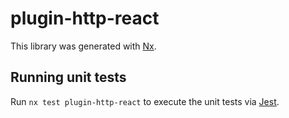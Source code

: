 # plugin-http-react

This library was generated with [Nx](https://nx.dev).

## Running unit tests

Run `nx test plugin-http-react` to execute the unit tests via [Jest](https://jestjs.io).
